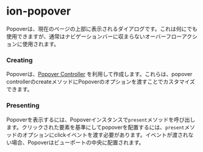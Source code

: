 # ion-popover

Popoverは、現在のページの上部に表示されるダイアログです。これは何にでも使用できますが、通常はナビゲーションバーに収まらないオーバーフローアクションに使用されます。

### Creating

Popoverは、[Popover Controller](../popover-controller) を利用して作成します。これらは、popover controllerのcreateメソッドにPopoverのオプションを渡すことでカスタマイズできます。

### Presenting

Popoverを表示するには、Popoverインスタンスで`present`メソッドを呼び出します。クリックされた要素を基準にしてpopoverを配置するには、`present`メソッドのオプションにclickイベントを渡す必要があります。イベントが渡されない場合、Popoverはビューポートの中央に配置されます。

